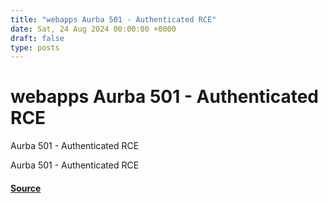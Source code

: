 ```yaml
---
title: "webapps Aurba 501 - Authenticated RCE"
date: Sat, 24 Aug 2024 00:00:00 +0000
draft: false
type: posts
---
```

# webapps Aurba 501 - Authenticated RCE





Aurba 501 - Authenticated RCE

Aurba 501 - Authenticated RCE

#### [Source](https://www.exploit-db.com/exploits/52074)

